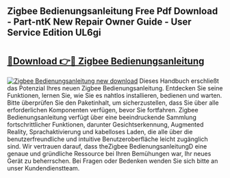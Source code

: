 ## Zigbee Bedienungsanleitung Free Pdf Download - Part-ntK New Repair Owner Guide - User Service Edition UL6gi

# <h2><a href="http://df29zbc.blite.top/?on=Zigbee+Bedienungsanleitung">🔗Download 👉🔴 Zigbee Bedienungsanleitung</a></h2>

[![Zigbee Bedienungsanleitung new download](https://i.imgur.com/lujVjoI.png)](http://df29zbc.blite.top/?on=Zigbee+Bedienungsanleitung)
Dieses Handbuch erschließt das Potenzial Ihres neuen Zigbee Bedienungsanleitung. Entdecken Sie seine Funktionen, lernen Sie, wie Sie es nahtlos installieren, bedienen und warten. Bitte überprüfen Sie den Paketinhalt, um sicherzustellen, dass Sie über alle erforderlichen Komponenten verfügen, bevor Sie fortfahren. Zigbee Bedienungsanleitung verfügt über eine beeindruckende Sammlung fortschrittlicher Funktionen, darunter Gesichtserkennung, Augmented Reality, Sprachaktivierung und kabelloses Laden, die alle über die benutzerfreundliche und intuitive Benutzeroberfläche leicht zugänglich sind. Wir vertrauen darauf, dass theZigbee BedienungsanleitungD eine genaue und gründliche Ressource bei Ihren Bemühungen war, Ihr neues Gerät zu beherrschen. Bei Fragen oder Bedenken wenden Sie sich bitte an unser Kundendienstteam.
